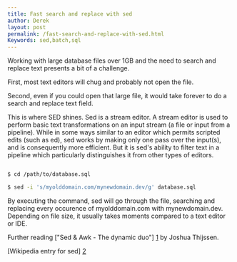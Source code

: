 ```yaml
---
title: Fast search and replace with sed 
author: Derek
layout: post
permalink: /fast-search-and-replace-with-sed.html
Keywords: sed,batch,sql
---
```


Working with large database files over 1GB and the need to search and replace text presents a bit of a challenge.

First, most text editors will chug and probably not open the file.

Second, even if you could open that large file, it would take forever to do a search and replace text field.

This is where SED shines. Sed is a stream editor. A stream editor is used to perform basic text transformations on an input stream (a file or input from a pipeline). While in some ways similar to an editor which permits scripted edits (such as ed), sed works by making only one pass over the input(s), and is consequently more efficient. But it is sed's ability to filter text in a pipeline which particularly distinguishes it from other types of editors.

~~~ bash

$ cd /path/to/database.sql

$ sed -i 's/myolddomain.com/mynewdomain.dev/g' database.sql

~~~

By executing the command, sed will go through the file, searching and replacing every occurence of myolddomain.com with mynewdomain.dev. Depending on file size, it usually takes moments compared to a text editor or IDE.

Further reading ["Sed & Awk - The dynamic duo"] [1] by Joshua Thijssen.

[Wikipedia entry for sed] [2]

[1]: http://www.slideshare.net/jaytaph/sed-awk-the-dynamic-duo

[2]: http://en.wikipedia.org/wiki/Sed
